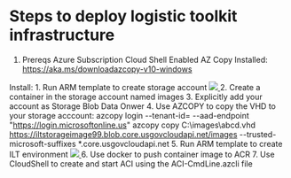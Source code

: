# Steps to deploy logistic toolkit infrastructure

1. Prereqs
    Azure Subscription
    Cloud Shell Enabled
    AZ Copy Installed: https://aka.ms/downloadazcopy-v10-windows

Install:
    1. Run ARM template to create storage account
    <a href="https://portal.azure.us/#create/Microsoft.Template/uri/https%3A%2F%2Fraw.githubusercontent.com%2Fpaulhakim%2FLogisticsToolkit%2Fmaster%2FCreateStorageForImage.json"  target="_blank">
    <img src="http://azuredeploy.net/AzureGov.png"/>
    </a>
    2. Create a container in the storage account named images
    3. Explicitly add your account as Storage Blob Data Onwer
    4. Use AZCOPY to copy the VHD to your storage acccount:
        azcopy login --tenant-id=<AAD-TENANT-ID> --aad-endpoint "https://login.microsoftonline.us"
        azcopy copy C:\images\abcd.vhd https://iltstorageimage99.blob.core.usgovcloudapi.net/images --trusted-microsoft-suffixes *.core.usgovcloudapi.net
    5. Run ARM template to create ILT environment 
    <a href="https://portal.azure.us/#create/Microsoft.Template/uri/https%3A%2F%2Fraw.githubusercontent.com%2Fpaulhakim%2FLogisticsToolkit%2Fmaster%2Fazuredeploy.json"  target="_blank">
    <img src="http://azuredeploy.net/AzureGov.png"/>
    </a>
    6. Use docker to push container image to ACR
    7. Use CloudShell to create and start ACI using the ACI-CmdLine.azcli file



